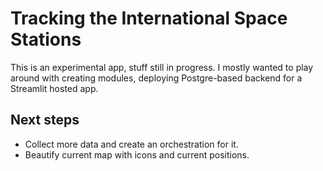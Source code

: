 # Tracking the International Space Stations

This is an experimental app, stuff still in progress. I mostly wanted to play around with creating modules, deploying Postgre-based backend for a Streamlit hosted app.

## Next steps

- Collect more data and create an orchestration for it.
- Beautify current map with icons and current positions.
